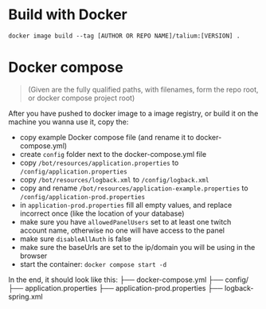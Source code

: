 # Build with Docker

```shell
docker image build --tag [AUTHOR OR REPO NAME]/talium:[VERSION] .
```

# Docker compose
> (Given are the fully qualified paths, with filenames, form the repo root, or docker compose project root)

After you have pushed to docker image to a image registry, or build it on the machine you wanna use it, copy the:
- copy example Docker compose file (and rename it to docker-compose.yml)
- create `config` folder next to the docker-compose.yml file
- copy `/bot/resources/application.properties` to `/config/application.properties`
- copy `/bot/resources/logback.xml` to `/config/logback.xml`
- copy and rename `/bot/resources/application-example.properties` to `/config/application-prod.properties`
- in `application-prod.properties` fill all empty values, and replace incorrect once (like the location of your database)
- make sure you have `allowedPanelUsers` set to at least one twitch account name, otherwise no one will have access to the panel
- make sure `disableAllAuth` is false
- make sure the baseUrls are set to the ip/domain you will be using in the browser
- start the container: `docker compose start -d`

In the end, it should look like this: 
  ├── docker-compose.yml 
  ├── config/
      ├── application.properties
      ├── application-prod.properties
      ├── logback-spring.xml